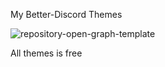 My Better-Discord Themes

![repository-open-graph-template](https://user-images.githubusercontent.com/44953964/131210015-05650e0a-9b97-48a1-b96a-9392eb7595e9.png)

All themes is free 
